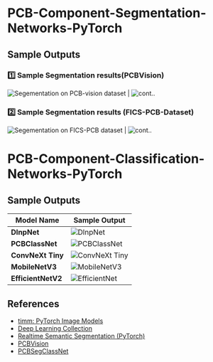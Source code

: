 # PCB-Component-Segmentation-Networks-PyTorch

## Sample Outputs

### 1️⃣ Sample Segmentation results(PCBVision)
![Segementation on PCB-vision dataset](PCBSegmentation/samples/SEG-out.png) |
![cont..](PCBSegmentation/samples/seg-out2.png)

### 2️⃣ Sample Segmentation results (FICS-PCB-Dataset)
![Segementation on FICS-PCB dataset](PCBSegmentation/samples/segout3.png) |
![cont..](PCBSegmentation/samples/segout4.png)


# PCB-Component-Classification-Networks-PyTorch

## Sample Outputs

| Model Name        | Sample Output                                                         |
| ----------------- | ----------------------------------------------------------------------|
| **DlnpNet**       | ![DlnpNet](PCBClassification/outputs/samples/DlnpNet.png)             |
| **PCBClassNet**   | ![PCBClassNet](PCBClassification/outputs/samples/PCBClassNet.png)     |
| **ConvNeXt Tiny** | ![ConvNeXt Tiny](PCBClassification/outputs/samples/convnext_tiny.png) |
| **MobileNetV3**   | ![MobileNetV3](PCBClassification/outputs/samples/MobileNetv3.png)     |
| **EfficientNetV2**  | ![EfficientNet](PCBClassification/outputs/samples/efficientnet.png)   |


## References

- [timm: PyTorch Image Models](https://github.com/huggingface/pytorch-image-models)  
- [Deep Learning Collection](https://github.com/maciejbalawejder/Deep-Learning-Collection)  
- [Realtime Semantic Segmentation (PyTorch)](https://github.com/zh320/realtime-semantic-segmentation-pytorch/tree/main/models)  
- [PCBVision](https://github.com/Elias-Arbash/PCBVision/tree/main)  
- [PCBSegClassNet](https://github.com/CandleLabAI/PCBSegClassNet/tree/main)  

